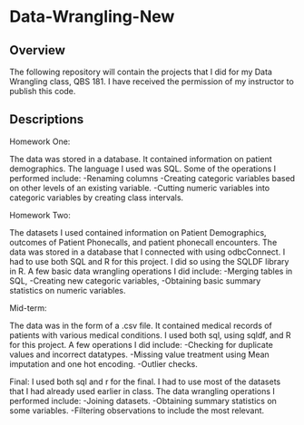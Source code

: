 # Data-Wrangling-New

## Overview

The following repository will contain the projects that I did for my Data Wrangling class, QBS 181. I have received the permission of my instructor to publish this code.

## Descriptions

Homework One:

The data was stored in a database. It contained information on patient demographics.
The language I used was SQL.
Some of the operations I performed include:
-Renaming columns
-Creating categoric variables based on other levels of an existing variable.
-Cutting numeric variables into categoric variables by creating class intervals.

Homework Two:

The datasets I used contained information on Patient Demographics, outcomes of Patient Phonecalls, and patient phonecall encounters. The data was stored in a database that I connected with using odbcConnect.
I had to use both SQL and R for this project. I did so using the SQLDF library in R. A few basic data wrangling operations I did include: 
-Merging tables in SQL, 
-Creating new categoric variables, 
-Obtaining basic summary statistics on numeric variables.

Mid-term:

The data was in the form of a .csv file. It contained medical records of patients with various medical conditions.
I used both sql, using sqldf, and R for this project.
A few operations I did include:
-Checking for duplicate values and incorrect datatypes.
-Missing value treatment using Mean imputation and one hot encoding.
-Outlier checks.

Final:
I used both sql and r for the final. I had to use most of the datasets that I had already used earlier in class.
The data wrangling operations I performed include:
-Joining datasets.
-Obtaining summary statistics on some variables.
-Filtering observations to include the most relevant.

